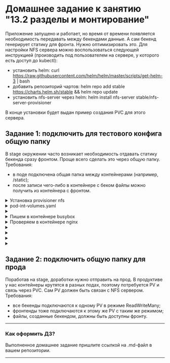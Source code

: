 # Домашнее задание к занятию "13.2 разделы и монтирование"
Приложение запущено и работает, но время от времени появляется необходимость передавать между бекендами данные. А сам бекенд генерирует статику для фронта. Нужно оптимизировать это.
Для настройки NFS сервера можно воспользоваться следующей инструкцией (производить под пользователем на сервере, у которого есть доступ до kubectl):
* установить helm: curl https://raw.githubusercontent.com/helm/helm/master/scripts/get-helm-3 | bash
* добавить репозиторий чартов: helm repo add stable https://charts.helm.sh/stable && helm repo update
* установить nfs-server через helm: helm install nfs-server stable/nfs-server-provisioner

В конце установки будет выдан пример создания PVC для этого сервера.

## Задание 1: подключить для тестового конфига общую папку
В stage окружении часто возникает необходимость отдавать статику бекенда сразу фронтом. Проще всего сделать это через общую папку. Требования:
* в поде подключена общая папка между контейнерами (например, /static);
* после записи чего-либо в контейнере с беком файлы можно получить из контейнера с фронтом.


<details><summary>Установка provisioner nfs</summary>

```
p@p:~/del/z$  curl https://raw.githubusercontent.com/helm/helm/master/scripts/get-helm-3 | bash
  % Total    % Received % Xferd  Average Speed   Time    Time     Time  Current
                                 Dload  Upload   Total   Spent    Left  Speed
100 11156  100 11156    0     0  36457      0 --:--:-- --:--:-- --:--:-- 36457
Downloading https://get.helm.sh/helm-v3.10.1-linux-amd64.tar.gz
Verifying checksum... Done.
Preparing to install helm into /usr/local/bin
helm installed into /usr/local/bin/helm
p@p:~/del/z$ helm repo add stable https://charts.helm.sh/stable && helm repo update
"stable" has been added to your repositories
Hang tight while we grab the latest from your chart repositories...
...Successfully got an update from the "stable" chart repository
Update Complete. ⎈Happy Helming!⎈
p@p:~/del/z$ sudo helm install nfs-server stable/nfs-server-provisioner
Error: INSTALLATION FAILED: repo stable not found
p@p:~/del/z$  helm install nfs-server stable/nfs-server-provisioner
WARNING: This chart is deprecated
NAME: nfs-server
LAST DEPLOYED: Sat Oct 29 14:36:57 2022
NAMESPACE: default
STATUS: deployed
REVISION: 1
TEST SUITE: None
NOTES:
The NFS Provisioner service has now been installed.

A storage class named 'nfs' has now been created
and is available to provision dynamic volumes.

You can use this storageclass by creating a `PersistentVolumeClaim` with the
correct storageClassName attribute. For example:

    ---
    kind: PersistentVolumeClaim
    apiVersion: v1
    metadata:
      name: test-dynamic-volume-claim
    spec:
      storageClassName: "nfs"
      accessModes:
        - ReadWriteOnce
      resources:
        requests:
          storage: 100Mi
p@p:~/del/z$ 

```

</details>


<details><summary>pod-int-volumes.yaml</summary>

```
# Config Pod with volume from lesson
apiVersion: v1
kind: Pod
metadata:
  name: pod-int-volumes
spec:
  containers:
    - name: nginx
      image: nginx
      volumeMounts:
        - mountPath: "/static"
          name: static
    - name: busybox
      image: busybox
      command: ["sleep", "3600"]
      volumeMounts:
        - mountPath: "/tmp/cache"
          name: static
  volumes:
    - name: static
      emptyDir: {}

```

</details>

<details><summary></summary>

```
p@p:~/del/z$ kubectl apply -f pod-int-volumes.yaml 
pod/pod-int-volumes created
p@p:~/del/z$ kubectl get pods,pv,pvc
NAME                                      READY   STATUS    RESTARTS   AGE
pod/fb-pod-7644b6776f-6df4g               2/2     Running   0          24m
pod/nfs-server-nfs-server-provisioner-0   1/1     Running   0          64s
pod/pod-int-volumes                       2/2     Running   0          13s
pod/postgres-0                            1/1     Running   0          9m57s
pod/postgres-db-0                         1/1     Running   0          24m
pod/prod-b-5b9858c56c-7spcj               1/1     Running   0          9m58s
pod/prod-b-5b9858c56c-ngq6m               1/1     Running   0          9m58s
pod/prod-f-cb676886b-z8mtq                1/1     Running   0          9m58s

NAME                                                        CAPACITY   ACCESS MODES   RECLAIM POLICY   STATUS      CLAIM                                    STORAGECLASS   REASON   AGE
persistentvolume/db-nfs-share                               2Gi        RWX            Retain           Available                                                                    60m
persistentvolume/nfs-pv                                     1Gi        RWX            Retain           Available                                                                    24m
persistentvolume/nfs-pv-prod                                1Gi        RWX            Retain           Available                                                                    9m57s
persistentvolume/pvc-053b422c-fb34-4b08-9f45-b15d623f813b   1Gi        RWX            Delete           Bound       default/postgredb-postgres-0             standard                9m57s
persistentvolume/pvc-ce2484a8-0681-40c4-9a72-c72fb601e669   1Gi        RWX            Delete           Bound       default/postgres-db-disk-postgres-db-0   standard                24m

NAME                                                   STATUS   VOLUME                                     CAPACITY   ACCESS MODES   STORAGECLASS   AGE
persistentvolumeclaim/postgredb-postgres-0             Bound    pvc-053b422c-fb34-4b08-9f45-b15d623f813b   1Gi        RWX            standard       9m57s
persistentvolumeclaim/postgres-db-disk-postgres-db-0   Bound    pvc-ce2484a8-0681-40c4-9a72-c72fb601e669   1Gi        RWX            standard       24m
p@p:~/del/z$

```

</details>


<details><summary>Пишем в контейнере busybox</summary>

```
p@p:~/del/z$ kubectl exec pod-int-volumes -c busybox -- sh -c 'echo "test" > /tmp/cache/test.txt'
p@p:~/del/z$ kubectl exec pod-int-volumes -c busybox -- ls -la /tmp/cache
total 12
drwxrwxrwx    2 root     root          4096 Oct 29 11:41 .
drwxrwxrwt    1 root     root          4096 Oct 29 11:39 ..
-rw-r--r--    1 root     root             5 Oct 29 11:41 test.txt
p@p:~/del/z$ kubectl exec pod-int-volumes -c nginx -- ls -la /static
total 12
drwxrwxrwx 2 root root 4096 Oct 29 11:41 .
drwxr-xr-x 1 root root 4096 Oct 29 11:37 ..
-rw-r--r-- 1 root root    5 Oct 29 11:41 test.txt
p@p:~/del/z$ kubectl exec pod-int-volumes -c nginx -- sh -c 'cat /static/test.txt'
test

```

</details>


<details><summary>Проверяем в контейнере nginx</summary>

```

```

</details>

<details><summary></summary>

```

```

</details>


<details><summary></summary>

```

```

</details>

<details><summary></summary>

```

```

</details>


<details><summary></summary>

```

```

</details>

## Задание 2: подключить общую папку для прода
Поработав на stage, доработки нужно отправить на прод. В продуктиве у нас контейнеры крутятся в разных подах, поэтому потребуется PV и связь через PVC. Сам PV должен быть связан с NFS сервером. Требования:
* все бекенды подключаются к одному PV в режиме ReadWriteMany;
* фронтенды тоже подключаются к этому же PV с таким же режимом;
* файлы, созданные бекендом, должны быть доступны фронту.

---

### Как оформить ДЗ?

Выполненное домашнее задание пришлите ссылкой на .md-файл в вашем репозитории.

---
